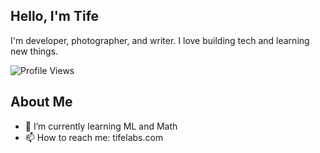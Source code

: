 ## Hello, I'm Tife 

I'm developer, photographer, and writer. I love building tech and learning new things.

![Profile Views](https://komarev.com/ghpvc/?username=janedoe&color=blue)
## About Me
- 🌱 I’m currently learning ML and Math
- 📫 How to reach me: tifelabs.com

